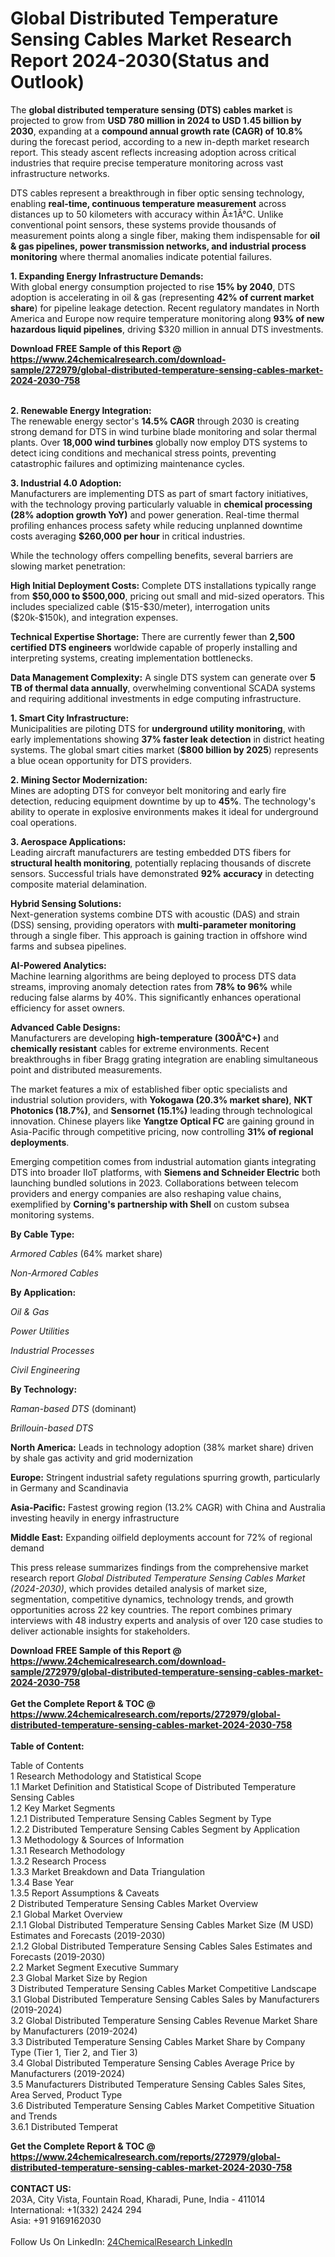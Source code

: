 <h1>Global Distributed Temperature Sensing Cables Market Research Report 2024-2030(Status and Outlook)</h1><p>The <strong>global distributed temperature sensing (DTS) cables market</strong> is projected to grow from <strong>USD 780 million in 2024 to USD 1.45 billion by 2030</strong>, expanding at a <strong>compound annual growth rate (CAGR) of 10.8%</strong> during the forecast period, according to a new in-depth market research report. This steady ascent reflects increasing adoption across critical industries that require precise temperature monitoring across vast infrastructure networks.</p><p>DTS cables represent a breakthrough in fiber optic sensing technology, enabling <strong>real-time, continuous temperature measurement</strong> across distances up to 50 kilometers with accuracy within Â±1Â°C. Unlike conventional point sensors, these systems provide thousands of measurement points along a single fiber, making them indispensable for <strong>oil &amp; gas pipelines, power transmission networks, and industrial process monitoring</strong> where thermal anomalies indicate potential failures.</p><p><strong>1. Expanding Energy Infrastructure Demands:</strong><br>
With global energy consumption projected to rise <strong>15% by 2040</strong>, DTS adoption is accelerating in oil &amp; gas (representing <strong>42% of current market share</strong>) for pipeline leakage detection. Recent regulatory mandates in North America and Europe now require temperature monitoring along <strong>93% of new hazardous liquid pipelines</strong>, driving $320 million in annual DTS investments.</p><div><b>Download FREE Sample of this Report @ 
            <a href="https://www.24chemicalresearch.com/download-sample/272979/global-distributed-temperature-sensing-cables-market-2024-2030-758">
            https://www.24chemicalresearch.com/download-sample/272979/global-distributed-temperature-sensing-cables-market-2024-2030-758</a></b></div><br><p><strong>2. Renewable Energy Integration:</strong><br>
The renewable energy sector's <strong>14.5% CAGR</strong> through 2030 is creating strong demand for DTS in wind turbine blade monitoring and solar thermal plants. Over <strong>18,000 wind turbines</strong> globally now employ DTS systems to detect icing conditions and mechanical stress points, preventing catastrophic failures and optimizing maintenance cycles.</p><p><strong>3. Industrial 4.0 Adoption:</strong><br>
Manufacturers are implementing DTS as part of smart factory initiatives, with the technology proving particularly valuable in <strong>chemical processing (28% adoption growth YoY)</strong> and power generation. Real-time thermal profiling enhances process safety while reducing unplanned downtime costs averaging <strong>$260,000 per hour</strong> in critical industries.</p><p>While the technology offers compelling benefits, several barriers are slowing market penetration:</p><p><strong>High Initial Deployment Costs:</strong> Complete DTS installations typically range from <strong>$50,000 to $500,000</strong>, pricing out small and mid-sized operators. This includes specialized cable ($15-$30/meter), interrogation units ($20k-$150k), and integration expenses.</p><p><strong>Technical Expertise Shortage:</strong> There are currently fewer than <strong>2,500 certified DTS engineers</strong> worldwide capable of properly installing and interpreting systems, creating implementation bottlenecks.</p><p><strong>Data Management Complexity:</strong> A single DTS system can generate over <strong>5 TB of thermal data annually</strong>, overwhelming conventional SCADA systems and requiring additional investments in edge computing infrastructure.</p><p><strong>1. Smart City Infrastructure:</strong><br>
Municipalities are piloting DTS for <strong>underground utility monitoring</strong>, with early implementations showing <strong>37% faster leak detection</strong> in district heating systems. The global smart cities market (<strong>$800 billion by 2025</strong>) represents a blue ocean opportunity for DTS providers.</p><p><strong>2. Mining Sector Modernization:</strong><br>
Mines are adopting DTS for conveyor belt monitoring and early fire detection, reducing equipment downtime by up to <strong>45%</strong>. The technology's ability to operate in explosive environments makes it ideal for underground coal operations.</p><p><strong>3. Aerospace Applications:</strong><br>
Leading aircraft manufacturers are testing embedded DTS fibers for <strong>structural health monitoring</strong>, potentially replacing thousands of discrete sensors. Successful trials have demonstrated <strong>92% accuracy</strong> in detecting composite material delamination.</p><p><strong>Hybrid Sensing Solutions:</strong><br>
	Next-generation systems combine DTS with acoustic (DAS) and strain (DSS) sensing, providing operators with <strong>multi-parameter monitoring</strong> through a single fiber. This approach is gaining traction in offshore wind farms and subsea pipelines.</p><p><strong>AI-Powered Analytics:</strong><br>
	Machine learning algorithms are being deployed to process DTS data streams, improving anomaly detection rates from <strong>78% to 96%</strong> while reducing false alarms by 40%. This significantly enhances operational efficiency for asset owners.</p><p><strong>Advanced Cable Designs:</strong><br>
	Manufacturers are developing <strong>high-temperature (300Â°C+)</strong> and <strong>chemically resistant</strong> cables for extreme environments. Recent breakthroughs in fiber Bragg grating integration are enabling simultaneous point and distributed measurements.</p><p>The market features a mix of established fiber optic specialists and industrial solution providers, with <strong>Yokogawa (20.3% market share)</strong>, <strong>NKT Photonics (18.7%)</strong>, and <strong>Sensornet (15.1%)</strong> leading through technological innovation. Chinese players like <strong>Yangtze Optical FC</strong> are gaining ground in Asia-Pacific through competitive pricing, now controlling <strong>31% of regional deployments</strong>.</p><p>Emerging competition comes from industrial automation giants integrating DTS into broader IIoT platforms, with <strong>Siemens and Schneider Electric</strong> both launching bundled solutions in 2023. Collaborations between telecom providers and energy companies are also reshaping value chains, exemplified by <strong>Corning's partnership with Shell</strong> on custom subsea monitoring systems.</p><p><strong>By Cable Type:</strong></p><p><em>Armored Cables</em> (64% market share)</p><p><em>Non-Armored Cables</em></p><p><strong>By Application:</strong></p><p><em>Oil &amp; Gas</em></p><p><em>Power Utilities</em></p><p><em>Industrial Processes</em></p><p><em>Civil Engineering</em></p><p><strong>By Technology:</strong></p><p><em>Raman-based DTS</em> (dominant)</p><p><em>Brillouin-based DTS</em></p><p><strong>North America:</strong> Leads in technology adoption (38% market share) driven by shale gas activity and grid modernization</p><p><strong>Europe:</strong> Stringent industrial safety regulations spurring growth, particularly in Germany and Scandinavia</p><p><strong>Asia-Pacific:</strong> Fastest growing region (13.2% CAGR) with China and Australia investing heavily in energy infrastructure</p><p><strong>Middle East:</strong> Expanding oilfield deployments account for 72% of regional demand</p><p>This press release summarizes findings from the comprehensive market research report <em>Global Distributed Temperature Sensing Cables Market (2024-2030)</em>, which provides detailed analysis of market size, segmentation, competitive dynamics, technology trends, and growth opportunities across 22 key countries. The report combines primary interviews with 48 industry experts and analysis of over 120 case studies to deliver actionable insights for stakeholders.</p><div><b>Download FREE Sample of this Report @ 
            <a href="https://www.24chemicalresearch.com/download-sample/272979/global-distributed-temperature-sensing-cables-market-2024-2030-758">
            https://www.24chemicalresearch.com/download-sample/272979/global-distributed-temperature-sensing-cables-market-2024-2030-758</a></b></div><br><div><b>Get the Complete Report & TOC @ 
            <a href="https://www.24chemicalresearch.com/reports/272979/global-distributed-temperature-sensing-cables-market-2024-2030-758">
            https://www.24chemicalresearch.com/reports/272979/global-distributed-temperature-sensing-cables-market-2024-2030-758</a></b></div><br>
            <b>Table of Content:</b><p>Table of Contents<br />
1 Research Methodology and Statistical Scope<br />
1.1 Market Definition and Statistical Scope of Distributed Temperature Sensing Cables<br />
1.2 Key Market Segments<br />
1.2.1 Distributed Temperature Sensing Cables Segment by Type<br />
1.2.2 Distributed Temperature Sensing Cables Segment by Application<br />
1.3 Methodology & Sources of Information<br />
1.3.1 Research Methodology<br />
1.3.2 Research Process<br />
1.3.3 Market Breakdown and Data Triangulation<br />
1.3.4 Base Year<br />
1.3.5 Report Assumptions & Caveats<br />
2 Distributed Temperature Sensing Cables Market Overview<br />
2.1 Global Market Overview<br />
2.1.1 Global Distributed Temperature Sensing Cables Market Size (M USD) Estimates and Forecasts (2019-2030)<br />
2.1.2 Global Distributed Temperature Sensing Cables Sales Estimates and Forecasts (2019-2030)<br />
2.2 Market Segment Executive Summary<br />
2.3 Global Market Size by Region<br />
3 Distributed Temperature Sensing Cables Market Competitive Landscape<br />
3.1 Global Distributed Temperature Sensing Cables Sales by Manufacturers (2019-2024)<br />
3.2 Global Distributed Temperature Sensing Cables Revenue Market Share by Manufacturers (2019-2024)<br />
3.3 Distributed Temperature Sensing Cables Market Share by Company Type (Tier 1, Tier 2, and Tier 3)<br />
3.4 Global Distributed Temperature Sensing Cables Average Price by Manufacturers (2019-2024)<br />
3.5 Manufacturers Distributed Temperature Sensing Cables Sales Sites, Area Served, Product Type<br />
3.6 Distributed Temperature Sensing Cables Market Competitive Situation and Trends<br />
3.6.1 Distributed Temperat</p><div><b>Get the Complete Report & TOC @ 
            <a href="https://www.24chemicalresearch.com/reports/272979/global-distributed-temperature-sensing-cables-market-2024-2030-758">
            https://www.24chemicalresearch.com/reports/272979/global-distributed-temperature-sensing-cables-market-2024-2030-758</a></b></div><br><b>CONTACT US:</b><br>
            203A, City Vista, Fountain Road, Kharadi, Pune, India - 411014<br>
            International: +1(332) 2424 294<br>
            Asia: +91 9169162030 <br><br>
            Follow Us On LinkedIn: <a href="https://www.linkedin.com/company/24chemicalresearch/">24ChemicalResearch LinkedIn</a>